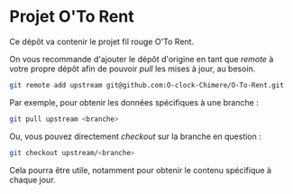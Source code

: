 # Projet O'To Rent

Ce dépôt va contenir le projet fil rouge O'To Rent.

On vous recommande d'ajouter le dépôt d'origine en tant que *remote* à votre propre dépôt afin de pouvoir *pull* les mises à jour, au besoin.

```bash
git remote add upstream git@github.com:O-clock-Chimere/O-To-Rent.git
```

Par exemple, pour obtenir les données spécifiques à une branche :
```bash
git pull upstream <branche>
```

Ou, vous pouvez directement *checkout* sur la branche en question :
```bash
git checkout upstream/<branche>
```

Cela pourra être utile, notamment pour obtenir le contenu spécifique à chaque jour.
